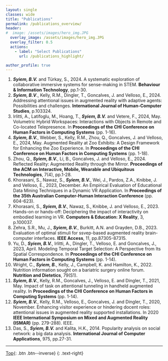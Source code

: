 ```yaml
---
layout: single
classes: wide
title: "Publications"
permalink: /publications_overview/
header:
#  image: /assets/images/hero_img.JPG
  overlay_image: /assets/images/hero_img.JPG
  overlay_filter: 0.5
  actions:
    - label: "Select Publications"
      url: /publications_highlight/

author_profile: true
---
```


1. ***Syiem, B.V.*** and Türkay, S., 2024. A systematic exploration of collaborative immersive systems for sense-making in STEM. **Behaviour & Information Technology**, pp.1-30.
2. ***Syiem, B.V***., Kelly, R.M., Dingler, T., Goncalves, J. and Velloso, E., 2024. Addressing attentional issues in augmented reality with adaptive agents: Possibilities and challenges. **International Journal of Human-Computer Studies**, p.103324.
3. Irlitti, A., Latifoglu, M., Hoang, T., ***Syiem, B.V.*** and Vetere, F., 2024, May. Volumetric Hybrid Workspaces: Interactions with Objects in Remote and Co-located Telepresence. In **Proceedings of the CHI Conference on Human Factors in Computing Systems** (pp. 1-16).
4. ***Syiem, B.V.***, Webber, S., Kelly, R.M., Zhou, Q., Goncalves, J. and Velloso, E., 2024, May. Augmented Reality at Zoo Exhibits: A Design Framework for Enhancing the Zoo Experience. In **Proceedings of the CHI Conference on Human Factors in Computing Systems** (pp. 1-18).
5. Zhou, Q., ***Syiem, B.V.***, Li, B., Goncalves, J. and Velloso, E., 2024. Reflected Reality: Augmented Reality through the Mirror. **Proceedings of the ACM on Interactive, Mobile, Wearable and Ubiquitous Technologies**, 7(4), pp.1-28.
6. Khorasani, S., Nawaz, S., ***Syiem, B.V.***, Wei, J., Pardos, Z.A., Knibbe, J. and Velloso, E., 2023, December. An Empirical Evaluation of Educational Data Mining Techniques in a Dynamic VR Application. In **Proceedings of the 35th Australian Computer-Human Interaction Conference** (pp. 604-623).
7. Khorasani, S., ***Syiem, B.V.***, Nawaz, S., Knibbe, J. and Velloso, E., 2023. Hands-on or hands-off: Deciphering the impact of interactivity on embodied learning in VR. **Computers & Education: X Reality**, 3, p.100037.
8. Zehra, S.R., Mu, J., ***Syiem, B.V.***, Burkitt, A.N. and Grayden, D.B., 2023. Evaluation of optimal stimuli for ssvep-based augmented reality brain-computer interfaces. **IEEE Access**, 11, pp.87305-87315.
9. Yu, D., ***Syiem, B.V.***, Irlitti, A., Dingler, T., Velloso, E. and Goncalves, J., 2023, April. Modeling Temporal Target Selection: A Perspective from Its Spatial Correspondence. In **Proceedings of the CHI Conference on Human Factors in Computing Systems** (pp. 1-14).
10. Wright, C., ***Syiem, B.***, Kelly, J., Campbell, K. and Hamilton, K., 2022. Nutrition information sought on a bariatric surgery online forum. **Nutrition and Dietetics**, 79(S1).
11. ***Syiem, B.V.***, Kelly, R.M., Goncalves, J., Velloso, E. and Dingler, T., 2021, May. Impact of task on attentional tunneling in handheld augmented reality. In **Proceedings of the CHI Conference on Human Factors in Computing Systems** (pp. 1-14).
12. ***Syiem, B.V.***, Kelly, R.M., Velloso, E., Goncalves, J. and Dingler, T., 2020, November. Enhancing visitor experience or hindering docent roles: attentional issues in augmented reality supported installations. In 2020 **IEEE International Symposium on Mixed and Augmented Reality (ISMAR)** (pp. 279-288). IEEE.
13. Das, S., ***Syiem, B.V.*** and Kalita, H.K., 2014. Popularity analysis on social network: a big data analysis. **International Journal of Computer Applications**, 975, pp.27-31.

---

[Top](#){: .btn .btn--inverse}
{: .text-right}

